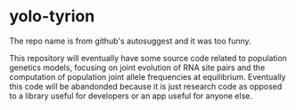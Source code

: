 yolo-tyrion
===========

The repo name is from github's autosuggest and it was too funny.

This repository will eventually have some source code
related to population genetics models,
focusing on joint evolution of RNA site pairs
and the computation of population joint allele frequencies at equilibrium.
Eventually this code will be abandonded because it is just research code
as opposed to a library useful for developers or an app useful
for anyone else.

